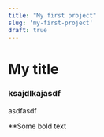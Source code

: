 ```yaml
---
title: "My first project"
slug: 'my-first-project'
draft: true
---
```


# My title


### ksajdlkajasdf

asdfasdf

**Some bold text